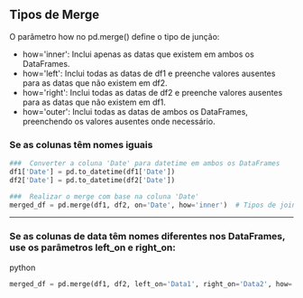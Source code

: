 ## Tipos de Merge
O parâmetro how no pd.merge() define o tipo de junção:

- how='inner': Inclui apenas as datas que existem em ambos os DataFrames.
- how='left': Inclui todas as datas de df1 e preenche valores ausentes para as datas que não existem em df2.
- how='right': Inclui todas as datas de df2 e preenche valores ausentes para as datas que não existem em df1.
- how='outer': Inclui todas as datas de ambos os DataFrames, preenchendo os valores ausentes onde necessário.

###  Se as colunas têm nomes iguais
```python
###  Converter a coluna 'Date' para datetime em ambos os DataFrames
df1['Date'] = pd.to_datetime(df1['Date'])
df2['Date'] = pd.to_datetime(df2['Date'])

###  Realizar o merge com base na coluna 'Date'
merged_df = pd.merge(df1, df2, on='Date', how='inner')  # Tipos de join: 'inner', 'left', 'right', 'outer'
```

---
### Se as colunas de data têm nomes diferentes nos DataFrames, use os parâmetros left_on e right_on:

python

```python
merged_df = pd.merge(df1, df2, left_on='Data1', right_on='Data2', how='inner'
```
